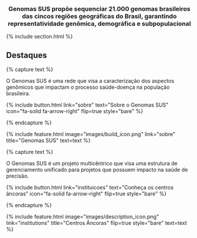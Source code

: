 ---
---

### <center> Genomas SUS propõe sequenciar 21.000 genomas brasileiros das cincos regiões geográficas do Brasil, garantindo representatividade genômica, demográfica e subpopulacional <center>

{% include section.html %}

## Destaques

{% capture text %}

O Genomas SUS é uma rede que visa a caracterização dos aspectos genômicos que impactam o processo saúde-doença na população brasileira. 


{%
  include button.html
  link="sobre"
  text="Sobre o Genomas SUS"
  icon="fa-solid fa-arrow-right"
  flip=true
  style="bare"
%}

{% endcapture %}

{%
  include feature.html
  image="images/build_icon.png"
  link="sobre"
  title="Genomas SUS"
  text=text
%}

{% capture text %}

O Genomas SUS é um projeto multicêntrico que visa uma estrutura de gerenciamento unificado para projetos que possuem impacto na saúde de precisão.

{%
  include button.html
  link="instituicoes"
  text="Conheça os centros âncoras"
  icon="fa-solid fa-arrow-right"
  flip=true
  style="bare"
%}

{% endcapture %}

{%
  include feature.html
  image="images/description_icon.png"
  link="institutions"
  title="Centros Âncoras"
  flip=true
  style="bare"
  text=text
%}
